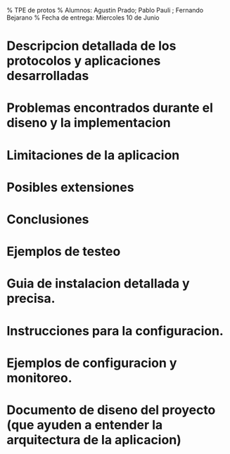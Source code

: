 % TPE de protos
% Alumnos: Agustin Prado; Pablo Pauli ; Fernando Bejarano 
% Fecha de entrega: Miercoles 10 de Junio 

# Descripcion detallada de los protocolos y aplicaciones desarrolladas

# Problemas encontrados durante el diseno y la implementacion

# Limitaciones de la aplicacion

# Posibles extensiones

# Conclusiones

# Ejemplos de testeo

#  Guia de instalacion detallada y precisa.  

# Instrucciones para la configuracion.

# Ejemplos de configuracion y monitoreo.

# Documento de diseno del proyecto (que ayuden a entender la arquitectura de la aplicacion)
